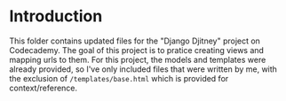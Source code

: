 # Introduction
This folder contains updated files for the "Django Djitney" project on Codecademy. The goal of this project is to pratice creating views and mapping urls to them.
For this project, the models and templates were already provided, so I've only included files that were written by me, with the exclusion of `/templates/base.html` which
is provided for context/reference.

